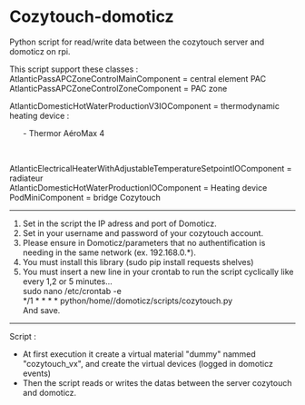 # Cozytouch-domoticz
Python script for read/write data between the cozytouch server and domoticz on rpi.

This script support these classes : <br>
AtlanticPassAPCZoneControlMainComponent = central element PAC <br>
AtlanticPassAPCZoneControlZoneComponent = PAC zone <br>

AtlanticDomesticHotWaterProductionV3IOComponent = thermodynamic heating device :
<ul> - Thermor AéroMax 4 
</ul>
<br>

AtlanticElectricalHeaterWithAdjustableTemperatureSetpointIOComponent = radiateur <br>
AtlanticDomesticHotWaterProductionIOComponent = Heating device <br>
PodMiniComponent = bridge Cozytouch


---------------------------------------------------------------------------------------

1) Set in the script the IP adress and port of Domoticz.
2) Set in your username and password of your cozytouch account.
3) Please ensure in Domoticz/parameters that no authentification is needing in the same network (ex. 192.168.0.*).
4) You must install this library (sudo pip install requests shelves)
5) You must insert a new line in your crontab to run the script cyclically like every 1,2 or 5 minutes...<br>
  sudo nano /etc/crontab -e <br>
  */1 *   * * *   <utilisateur>      python/home/<utilisateur>/domoticz/scripts/cozytouch.py <br>
  And save.

---------------------------------------------------------------------------------------

Script : 
- At first execution it create a virtual material "dummy" nammed "cozytouch_vx", and create the virtual devices (logged in domoticz events)
- Then the script reads or writes the datas between the server cozytouch and domoticz.
